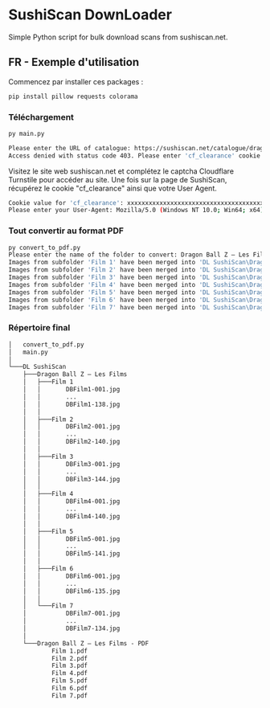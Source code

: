 # SushiScan DownLoader

Simple Python script for bulk download scans from sushiscan.net.

## FR - Exemple d'utilisation

Commencez par installer ces packages :
```bash
pip install pillow requests colorama
```

### Téléchargement

```bash
py main.py

Please enter the URL of catalogue: https://sushiscan.net/catalogue/dragon-ball-z-les-films/
Access denied with status code 403. Please enter 'cf_clearance' cookie value.
```

Visitez le site web sushiscan.net et complétez le captcha Cloudflare Turnstile pour accéder au site. Une fois sur la page de SushiScan, récupérez le cookie "cf_clearance" ainsi que votre User Agent.

```bash
Cookie value for 'cf_clearance': xxxxxxxxxxxxxxxxxxxxxxxxxxxxxxxxxxxxxxxxxxxxxxxxxxxxxxxxxxxxxxxxxxxxxxxxxxxxxxxxxxxxxxxxxxxx
Please enter your User-Agent: Mozilla/5.0 (Windows NT 10.0; Win64; x64) AppleWebKit/537.36 (KHTML, like Gecko) Chrome/120.0.0.0 Safari/537.36
```

### Tout convertir au format PDF

```bash
py convert_to_pdf.py
Please enter the name of the folder to convert: Dragon Ball Z – Les Films
Images from subfolder 'Film 1' have been merged into 'DL SushiScan\Dragon Ball Z – Les Films - PDF\Film 1.pdf'.
Images from subfolder 'Film 2' have been merged into 'DL SushiScan\Dragon Ball Z – Les Films - PDF\Film 2.pdf'.
Images from subfolder 'Film 3' have been merged into 'DL SushiScan\Dragon Ball Z – Les Films - PDF\Film 3.pdf'.
Images from subfolder 'Film 4' have been merged into 'DL SushiScan\Dragon Ball Z – Les Films - PDF\Film 4.pdf'.
Images from subfolder 'Film 5' have been merged into 'DL SushiScan\Dragon Ball Z – Les Films - PDF\Film 5.pdf'.
Images from subfolder 'Film 6' have been merged into 'DL SushiScan\Dragon Ball Z – Les Films - PDF\Film 6.pdf'.
Images from subfolder 'Film 7' have been merged into 'DL SushiScan\Dragon Ball Z – Les Films - PDF\Film 7.pdf'.
```

### Répertoire final
```txt
│   convert_to_pdf.py
│   main.py
│
└───DL SushiScan
    ├───Dragon Ball Z – Les Films
    │   ├───Film 1
    │   │       DBFilm1-001.jpg
    │   │       ...
    │   │       DBFilm1-138.jpg
    │   │
    │   ├───Film 2
    │   │       DBFilm2-001.jpg
    │   │       ...
    │   │       DBFilm2-140.jpg
    │   │
    │   ├───Film 3
    │   │       DBFilm3-001.jpg
    │   │       ...
    │   │       DBFilm3-144.jpg
    │   │
    │   ├───Film 4
    │   │       DBFilm4-001.jpg
    │   │       ...
    │   │       DBFilm4-140.jpg
    │   │
    │   ├───Film 5
    │   │       DBFilm5-001.jpg
    │   │       ...
    │   │       DBFilm5-141.jpg
    │   │
    │   ├───Film 6
    │   │       DBFilm6-001.jpg
    │   │       ...
    │   │       DBFilm6-135.jpg
    │   │
    │   └───Film 7
    │           DBFilm7-001.jpg
    │           ...
    │           DBFilm7-134.jpg
    │
    └───Dragon Ball Z – Les Films - PDF
            Film 1.pdf
            Film 2.pdf
            Film 3.pdf
            Film 4.pdf
            Film 5.pdf
            Film 6.pdf
            Film 7.pdf
```

